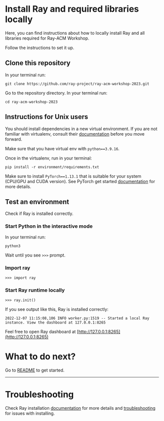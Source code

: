# Install Ray and required libraries locally

Here, you can find instructions about how to locally install Ray and all libraries required for Ray-ACM Workshop.

Follow the instructions to set it up.

## Clone this repository

In your terminal run:

```
git clone https://github.com/ray-project/ray-acm-workshop-2023.git
```

Go to the repository directory. In your terminal run:

```
cd ray-acm-workshop-2023
```

## Instructions for Unix users

You should install dependencies in a new virtual environment. If you are not familiar with virtualenv, consult their [documentation](https://docs.python.org/3/library/venv.html) before you move forward.

Make sure that you have virtual env with `python==3.9.16`.

Once in the virtualenv, run in your terminal:

```
pip install -r environment/requirements.txt
```

Make sure to install `PyTorch==1.13.1` that is suitable for your system (CPU/GPU and CUDA version). See PyTorch get started [documentation](https://pytorch.org/get-started/locally/) for more details.

## Test an environment

Check if Ray is installed correctly.

### Start Python in the interactive mode

In your terminal run:

```
python3
```

Wait until you see `>>>` prompt.

### Import ray

```
>>> import ray
```

### Start Ray runtime locally

```
>>> ray.init()
```

If you see output like this, Ray is installed correctly:

```
2022-12-07 11:15:08,106 INFO worker.py:1519 -- Started a local Ray instance. View the dashboard at 127.0.0.1:8265
```

Feel free to open Ray dashboard at [http://127.0.0.1:8265](http://127.0.0.1:8265)

# What to do next?

Go to [README](README.md) to get started.

----

# Troubleshooting
Check Ray installation [documentation](https://docs.ray.io/en/latest/ray-overview/installation.html) for more details and [troubleshooting](https://docs.ray.io/en/latest/ray-overview/installation.html#troubleshooting) for issues with installing.
